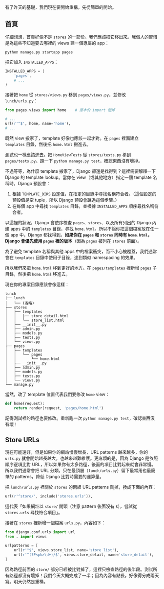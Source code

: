 有了昨天的基礎，我們現在要開始重構。先從簡單的開始。

## 首頁

仔細想想，首頁好像不是 `stores` 的一部份。我們應該把它移出來。我個人的習慣是為這些不知道要去哪裡的 views 建一個專屬的 app：

```
python manage.py startapp pages
```

把它加入 `INSTALLED_APPS`：

```python
INSTALLED_APPS = (
    'pages',
    # ...
)
```

接著把 `home` 從 `stores/views.py` 移到 `pages/views.py`，並修改 `lunch/urls.py`：

```python
from pages.views import home    # 原本的 import 刪掉

# ...
url(r'^$', home, name='home'),
# ...
```

既然 view 搬家了，template 好像也應該一起才對。在 `pages` 裡面建立 `templates` 目錄，然後把 `home.html` 搬進去。

測試也一樣應該進去。把 `HomeViewTests` 從 `stores/tests.py` 移到 `pages/tests.py`。跑一下 `python manage.py test`，確認東西沒有壞掉。

不過等等，為什麼 template 搬家了，Django 卻還是找得到？這裡需要解釋一下 Django 的 template lookup。當你在 view（或其他地方）指定一個 template 名稱時，Django 預設會：

1. 根據 `TEMPLATE_DIRS` 設定值，在指定的目錄中尋找名稱符合者。（這個設定的預設值是空 tuple，所以 Django 預設會跳過這個步驟。）
2. 在每個 app 中尋找 `templates` 目錄，並根據 `INSTALLED_APPS` 順序尋找名稱符合者。

以這裡的狀況，Django 會依序檢查 `pages`、`stores`、以及所有列出的 Django 內建 apps 中的 `templates` 目錄，尋找 `home.html`。所以不論你把這個檔案放在任一個 app 中，Django 都找得到。**如果你在 `pages` 和 `stores` 同時有 `home.html`，Django 會優先使用 `pages` 裡的版本**（因為 `pages` 被列在 `stores` 前面）。

為了避免 template 名稱與其他 apps 中的檔案衝突，而不小心被覆蓋，我們通常會在 `templates` 目錄中使用子目錄，達到類似 namespacing 的效果。

所以我們來把 `home.html` 移到更好的地方。在 `pages/templates` 裡新增 `pages` 子目錄，然後把 `home.html` 移進去。

現在你的專案目錄應該會像這樣：

```
lunch
├── lunch
│   └── (省略)
├── stores
│   ├── templates
│   │   ├── store_detail.html
│   │   └── store_list.html
│   ├── __init__.py
│   ├── admin.py
│   ├── models.py
│   ├── tests.py
│   └── views.py
├── pages
│   ├── templates
│   │   └── pages
│   │       └── home.html
│   ├── __init__.py
│   ├── admin.py
│   ├── models.py
│   ├── tests.py
│   └── views.py
└── manage.py
```

當然，改了 template 位置代表我們要修改 `home` view：

```python
def home(request):
    return render(request, 'pages/home.html')
```

記得測試裡的路徑也要修改。重新跑一次 `python manage.py test`，確認東西沒有壞！

## Store URLs

現在可能還好，但是如果你的網站慢慢增長，URL patterns 越來越多，你的 `urls.py` 就會開始越長越大，也越來越難維護。更麻煩的是，因為 Django 是依照順序逐項比對 URL，所以如果你有太多路徑，後面的項目比對起來就會非常慢。所以我們通常會把 URL 分類，只在最頂層（`lunch/urls.py`）留下最常用也最簡單的 patterns，降低 Django 比對時需要的運算量。

把 `lunch/urls.py` 裡關於 `stores` 的兩組 URL patterns 刪掉，換成下面的內容：

```python
url(r'^store/', include('stores.urls')),
```

這代表「如果網址以 `store/` 開頭（注意 pattern 後面沒有 `$`），嘗試從 `stores.urls` 尋找符合項目」。

接著在 `stores` 裡新增一個檔案 `urls.py`，內容如下：

```python
from django.conf.urls import url
from . import views

urlpatterns = [
    url(r'^$', views.store_list, name='store_list'),
    url(r'^(?P<pk>\d+)/$', views.store_detail, name='store_detail'),
]
```

因為路徑前面的 `store/` 部分已經被比對掉了，這裡只檢查路徑的後半段。測試所有路徑都沒有壞掉！我們今天大概完成了一半；因為內容有點長，好像得分成兩天寫。明天仍然是重構。
